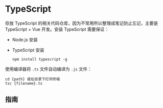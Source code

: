# TypeScript

存放 TypeScript 的相关代码仓库，因为不常用所以整理成笔记防止忘记，主要是 TypeScript + Vue 开发。安装 TypeScript 需要保证：

- Node.js 安装

- TypeScript 安装

  ```shell
  npm install typescript -g
  ```

使用编译器将 `.ts` 文件自动编译为 `.js` 文件：

```shell
cd {path} 或在目录下打开终端
tsc {filename}.ts
```

## 指南



